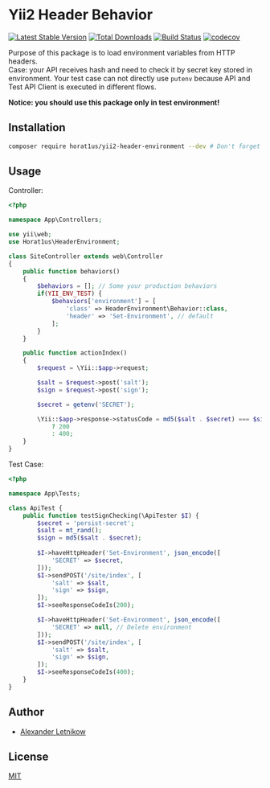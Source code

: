 # Yii2 Header Behavior
[![Latest Stable Version](https://poser.pugx.org/horat1us/yii2-header-environment/v/stable.png)](https://packagist.org/packages/horat1us/yii2-header-environment)
[![Total Downloads](https://poser.pugx.org/horat1us/yii2-header-environment/downloads.png)](https://packagist.org/packages/horat1us/yii2-header-environment)
[![Build Status](https://travis-ci.org/Horat1us/yii2-header-environment.svg?branch=master)](https://travis-ci.org/horat1us/yii2-header-environment)
[![codecov](https://codecov.io/gh/horat1us/yii2-header-environment/branch/master/graph/badge.svg)](https://codecov.io/gh/horat1us/yii2-header-environment)

Purpose of this package is to load environment variables from HTTP headers.  
Case: your API receives hash and need to check it by secret key stored in environment.
Your test case can not directly use `putenv` because API and Test API Client is executed in different flows.

**Notice: you should use this package only in test environment!**

## Installation
```bash
composer require horat1us/yii2-header-environment --dev # Don't forget to do not use it in production
```

## Usage
Controller:
```php
<?php

namespace App\Controllers;

use yii\web;
use Horat1us\HeaderEnvironment;

class SiteController extends web\Controller
{
    public function behaviors()
    {
        $behaviors = []; // Some your production behaviors
        if(YII_ENV_TEST) {
            $behaviors['environment'] = [
                'class' => HeaderEnvironment\Behavior::class,
                'header' => 'Set-Environment', // default
            ];
        } 
    }

    public function actionIndex()
    {
        $request = \Yii::$app->request;

        $salt = $request->post('salt');
        $sign = $request->post('sign');

        $secret = getenv('SECRET');

        \Yii::$app->response->statusCode = md5($salt . $secret) === $sign
            ? 200
            : 400;
    }
}
```
Test Case:
```php
<?php

namespace App\Tests;

class ApiTest {
    public function testSignChecking(\ApiTester $I) {
        $secret = 'persist-secret';
        $salt = mt_rand();
        $sign = md5($salt . $secret);
        
        $I->haveHttpHeader('Set-Environment', json_encode([
            'SECRET' => $secret,
        ]));
        $I->sendPOST('/site/index', [
            'salt' => $salt,
            'sign' => $sign,
        ]);
        $I->seeResponseCodeIs(200);

        $I->haveHttpHeader('Set-Environment', json_encode([
            'SECRET' => null, // Delete environment
        ]));
        $I->sendPOST('/site/index', [
            'salt' => $salt,
            'sign' => $sign,
        ]);
        $I->seeResponseCodeIs(400);
    }
}

```

## Author
- [Alexander <horat1us> Letnikow](mailto:reclamme@gmail.com)

## License
[MIT](./LICENSE)
